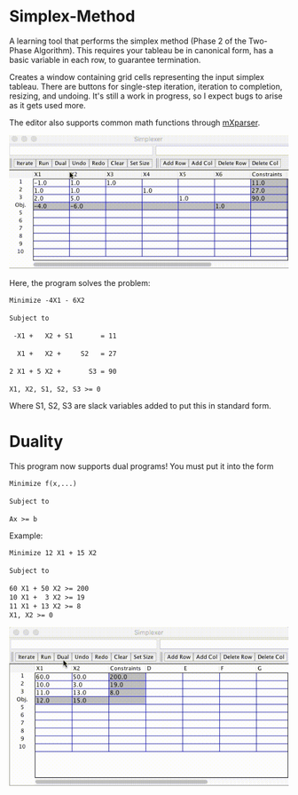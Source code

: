# Simplex-Method
A learning tool that performs the simplex method (Phase 2 of the Two-Phase Algorithm). This requires your tableau be in canonical form, has a basic variable in each row, to guarantee termination.

Creates a window containing grid cells representing the input simplex tableau. There are buttons for single-step iteration, iteration to completion, resizing, and undoing. It's still a work in progress, so I expect bugs to arise as it gets used more.

The editor also supports common math functions through [mXparser](http://mathparser.org/).

![Sample Screenshot](Screenshots/Sample.gif)

Here, the program solves the problem:

    Minimize -4X1 - 6X2
    
    Subject to 
    
     -X1 +   X2 + S1       = 11
    
      X1 +   X2 +     S2   = 27
    
    2 X1 + 5 X2 +       S3 = 90
    
    X1, X2, S1, S2, S3 >= 0
    
    
Where S1, S2, S3 are slack variables added to put this in standard form.

# Duality
This program now supports dual programs! You must put it into the form

    Minimize f(x,...)
    
    Subject to
    
    Ax >= b
   
Example:

    Minimize 12 X1 + 15 X2
    
    Subject to
    
    60 X1 + 50 X2 >= 200
    10 X1 +  3 X2 >= 19
    11 X1 + 13 X2 >= 8
    X1, X2 >= 0
    
![Sample Screenshot](Screenshots/Dual_Sample.gif)

 
